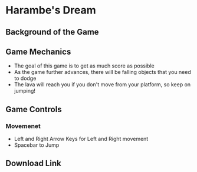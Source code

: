 # Harambe's Dream
## Background of the Game
## Game Mechanics

+ The goal of this game is to get as much score as possible
+ As the game further advances, there will be falling objects that you need to dodge
+ The lava will reach you if you don't move from your platform, so keep on jumping!

## Game Controls
### Movemenet
+ Left and Right Arrow Keys for Left and Right movement
+ Spacebar to Jump

## Download Link


